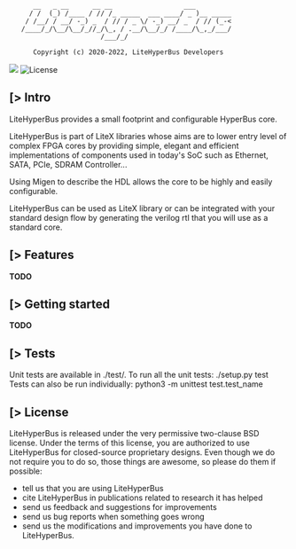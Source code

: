 ```
      __   _ __      __ __                  ___
     / /  (_) /____ / // /_ _____  ___ ____/ _ )__ _____
    / /__/ / __/ -_) _  / // / _ \/ -_) __/ _  / // (_-<
   /____/_/\__/\__/_//_/\_, / .__/\__/_/ /____/\_,_/___/
                       /___/_/

      Copyright (c) 2020-2022, LiteHyperBus Developers
```
[![](https://github.com/litex-hub/litehyperbus/workflows/ci/badge.svg)](https://github.com/litex-hub/litehyperbus/actions) ![License](https://img.shields.io/badge/License-BSD%202--Clause-orange.svg)

[> Intro
--------
LiteHyperBus provides a small footprint and configurable HyperBus core.

LiteHyperBus is part of LiteX libraries whose aims are to lower entry level of
complex FPGA cores by providing simple, elegant and efficient implementations of components used in
today's SoC such as Ethernet, SATA, PCIe, SDRAM Controller...

Using Migen to describe the HDL allows the core to be highly and easily configurable.

LiteHyperBus can be used as LiteX library or can be integrated with your standard
design flow by generating the verilog rtl that you will use as a standard core.

[> Features
-----------
**TODO**

[> Getting started
------------------
**TODO**

[> Tests
--------
Unit tests are available in ./test/.
To run all the unit tests:
  ./setup.py test
Tests can also be run individually:
  python3 -m unittest test.test_name

[> License
----------
LiteHyperBus is released under the very permissive two-clause BSD license. Under
the terms of this license, you are authorized to use LiteHyperBus for closed-source
proprietary designs.
Even though we do not require you to do so, those things are awesome, so please
do them if possible:
 - tell us that you are using LiteHyperBus
 - cite LiteHyperBus in publications related to research it has helped
 - send us feedback and suggestions for improvements
 - send us bug reports when something goes wrong
 - send us the modifications and improvements you have done to LiteHyperBus.